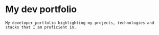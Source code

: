 # My dev portfolio

`My developer portfolio highlighting my projects, technologies and stacks that I am proficient in.`